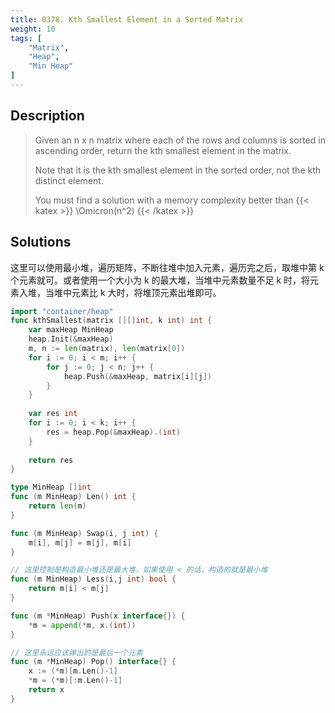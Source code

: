 ```yaml
---
title: 0378. Kth Smallest Element in a Sorted Matrix
weight: 10
tags: [
	"Matrix",
	"Heap",
	"Min Heap"
]
---
```

## Description
> Given an n x n matrix where each of the rows and columns is sorted in ascending order, return the kth smallest element in the matrix.
> 
> Note that it is the kth smallest element in the sorted order, not the kth distinct element.
> 
> You must find a solution with a memory complexity better than {{< katex >}} \Omicron(n^2) {{< /katex >}}


## Solutions
这里可以使用最小堆，遍历矩阵，不断往堆中加入元素，遍历完之后，取堆中第 k 个元素就可。或者使用一个大小为 k 的最大堆，当堆中元素数量不足 k 时，将元素入堆，当堆中元素比 k 大时，将堆顶元素出堆即可。
```go
import "container/heap"
func kthSmallest(matrix [][]int, k int) int {
    var maxHeap MinHeap
    heap.Init(&maxHeap)
    m, n := len(matrix), len(matrix[0])
    for i := 0; i < m; i++ {
        for j := 0; j < n; j++ {
            heap.Push(&maxHeap, matrix[i][j])
        }
    }
    
    var res int
    for i := 0; i < k; i++ {
        res = heap.Pop(&maxHeap).(int)
    }
    
    return res
}

type MinHeap []int
func (m MinHeap) Len() int {
    return len(m)
}

func (m MinHeap) Swap(i, j int) {
    m[i], m[j] = m[j], m[i]
}

// 这里控制是构造最小堆还是最大堆，如果使用 < 的话，构造的就是最小堆
func (m MinHeap) Less(i,j int) bool {
    return m[i] < m[j]
}

func (m *MinHeap) Push(x interface{}) {
    *m = append(*m, x.(int))
}

// 这里永远应该弹出的是最后一个元素
func (m *MinHeap) Pop() interface{} {
    x := (*m)[m.Len()-1]
    *m = (*m)[:m.Len()-1]
    return x
}
```
